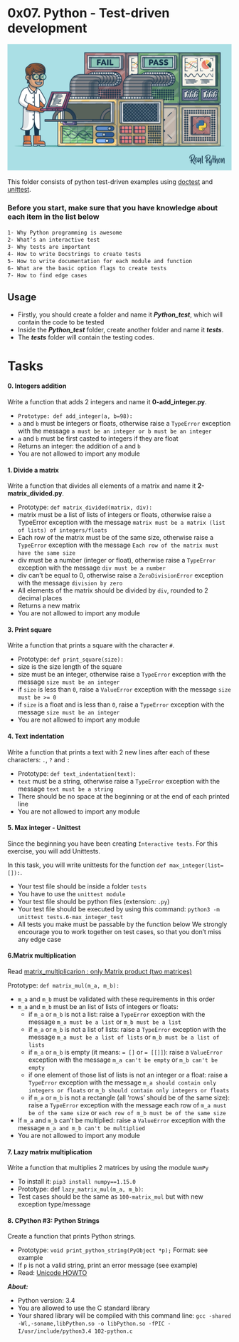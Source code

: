 # **0x07. Python - Test-driven development**
![Test-driven development](1.jpeg)

This folder consists of python test-driven examples using [doctest](https://docs.python.org/3.4/library/doctest.html) and [unittest](https://docs.python.org/3.4/library/unittest.html).

### Before you start, make sure that you have knowledge about each item in the list below

    1- Why Python programming is awesome
    2- What’s an interactive test
    3- Why tests are important
    4- How to write Docstrings to create tests
    5- How to write documentation for each module and function
    6- What are the basic option flags to create tests
    7- How to find edge cases

## Usage
- Firstly, you should create a folder and name it ***Python_test***, which will contain the code to be tested
- Inside the ***Python_test*** folder, create another folder and name it ***tests***.
- The ***tests*** folder will contain the testing codes.


# Tasks
#### **0. Integers addition**

Write a function that adds 2 integers and name it **0-add_integer.py**.

- `Prototype: def add_integer(a, b=98):`
- `a` and `b` must be integers or floats, otherwise raise a `TypeError` exception with the message `a must be an integer or b must be an integer`
- `a` and `b` must be first casted to integers if they are float
- Returns an integer: the addition of `a` and `b`
- You are not allowed to import any module

#### **1. Divide a matrix**
Write a function that divides all elements of a matrix and name it **2-matrix_divided.py**.

- Prototype: `def matrix_divided(matrix, div):`
- matrix must be a list of lists of integers or floats, otherwise raise a TypeError exception with the message `matrix must be a matrix (list of lists) of integers/floats`
- Each row of the matrix must be of the same size, otherwise raise a `TypeError` exception with the message `Each row of the matrix must have the same size`
- div must be a number (integer or float), otherwise raise a `TypeError` exception with the message `div must be a number`
- div can’t be equal to 0, otherwise raise a `ZeroDivisionError` exception with the message `division by zero`
- All elements of the matrix should be divided by `div`, rounded to 2 decimal places
- Returns a new matrix
- You are not allowed to import any module

#### **3. Print square**
Write a function that prints a square with the character `#`.

- Prototype: `def print_square(size):`
- size is the size length of the square
- size must be an integer, otherwise raise a `TypeError` exception with the message `size must be an integer`
- if `size` is less than `0`, raise a `ValueError` exception with the message `size must be >= 0`
- if `size` is a float and is less than `0`, raise a `TypeError` exception with the message `size must be an integer`
- You are not allowed to import any module

#### **4. Text indentation**
Write a function that prints a text with 2 new lines after each of these characters: `.`, `?` and `:`

- Prototype: `def text_indentation(text):`
- `text` must be a string, otherwise raise a `TypeError` exception with the message `text must be a string`
- There should be no space at the beginning or at the end of each printed line
- You are not allowed to import any module

#### **5. Max integer - Unittest**
 
Since the beginning you have been creating `Interactive tests`. For this exercise, you will add Unittests.

In this task, you will write unittests for the function `def max_integer(list=[]):`.

- Your test file should be inside a folder `tests`
- You have to use the `unittest module`
- Your test file should be python files (extension: `.py`)
- Your test file should be executed by using this command: `python3 -m unittest tests.6-max_integer_test`
- All tests you make must be passable by the function below
We strongly encourage you to work together on test cases, so that you don’t miss any edge case

#### **6.Matrix multiplication** 

Read [matrix_multiplicarion : only Matrix product (two matrices)](https://en.wikipedia.org/wiki/Matrix_multiplication)

Prototype: `def matrix_mul(m_a, m_b):`

- `m_a` and `m_b` must be validated with these requirements in this order
- `m_a` and `m_b` must be an list of lists of integers or floats:
  - if `m_a` or `m_b` is not a list: raise a `TypeError` exception with the message `m_a must be a list` or `m_b must be a list`
   - if `m_a` or `m_b` is not a list of lists: raise a `TypeError` exception with the message `m_a must be a list of lists` or `m_b must be a list of lists`
   - if `m_a` or `m_b` is empty (it means: `= []` or `= [[]]`): raise a `ValueError` exception with the message `m_a can't be empty` or `m_b can't be empty`
   - if one element of those list of lists is not an integer or a float: raise a `TypeError` exception with the message `m_a should contain only integers or floats` or `m_b should contain only integers or floats`
   - if `m_a` or `m_b` is not a rectangle (all ‘rows’ should be of the same size): raise a `TypeError` exception with the message each row of `m_a must be of the same size` or `each row of m_b must be of the same size`
- If `m_a` and `m_b` can’t be multiplied: raise a `ValueError` exception with the message `m_a and m_b can't be multiplied`
- You are not allowed to import any module

#### **7. Lazy matrix multiplication**

Write a function that multiplies 2 matrices by using the module `NumPy`

- To install it: `pip3 install numpy==1.15.0`
- Prototype: def `lazy_matrix_mul(m_a, m_b)`:
- Test cases should be the same as `100-matrix_mul` but with new exception type/message

#### **8. CPython #3: Python Strings**

Create a function that prints Python strings.

- Prototype: `void print_python_string(PyObject *p);`
Format: see example
- If `p` is not a valid string, print an error message (see example)
- Read: [Unicode HOWTO](https://docs.python.org/3.4/howto/unicode.html)

***About:***

- Python version: 3.4
- You are allowed to use the C standard library
- Your shared library will be compiled with this command line: `gcc -shared -Wl,-soname,libPython.so -o libPython.so -fPIC -I/usr/include/python3.4 102-python.c`

